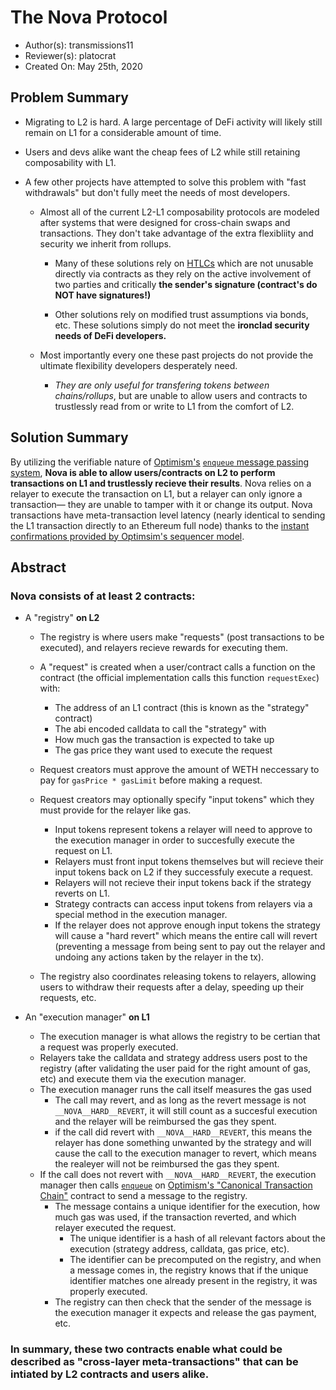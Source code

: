 # The Nova Protocol

- Author(s): transmissions11
- Reviewer(s): platocrat
- Created On: May 25th, 2020

## Problem Summary

- Migrating to L2 is hard. A large percentage of DeFi activity will likely still remain on L1 for a considerable amount of time. 
- Users and devs alike want the cheap fees of L2 while still retaining composability with L1. 

- A few other projects have attempted to solve this problem with "fast withdrawals" but don't fully meet the needs of most developers.
  - Almost all of the current L2-L1 composability protocols are modeled after systems that were designed for cross-chain swaps and transactions. They don't take advantage of the extra flexibliity and security we inherit from rollups.

    - Many of these solutions rely on [HTLCs](https://www.youtube.com/watch?v=qUAyW4pdooA) which are not unusable directly via contracts as they rely on the active involvement of two parties and critically **the sender's signature (contract's do NOT have signatures!)**
   
    - Other solutions rely on modified trust assumptions via bonds, etc. These solutions simply do not meet the **ironclad security needs of DeFi developers.**

  - Most importantly every one these past projects do not provide the ultimate flexibility developers desperately need. 
    - _They are only useful for transfering tokens between chains/rollups_, but are unable to allow users and contracts to trustlessly read from or write to L1 from the comfort of L2.

## Solution Summary

By utilizing the verifiable nature of [Optimism's](https://optimism.io) [`enqueue` message passing system](https://community.optimism.io/docs/developers/bridging.html#understanding-contract-calls), **Nova is able to allow users/contracts on L2 to perform transactions on L1 and trustlessly recieve their results**. Nova relies on a relayer to execute the transaction on L1, but a relayer can only ignore a transaction— they are unable to tamper with it or change its output. Nova transactions have meta-transaction level latency (nearly identical to sending the L1 transaction directly to an Ethereum full node) thanks to the [instant confirmations provided by Optimsim's sequencer model](https://research.paradigm.xyz/rollups).

## Abstract

### Nova consists of at least 2 contracts:
- A "registry" **on L2**

  - The registry is where users make "requests" (post transactions to be executed), and relayers recieve rewards for executing them. 
  - A "request" is created when a user/contract calls a function on the contract (the official implementation calls this function `requestExec`) with:
    - The address of an L1 contract (this is known as the "strategy" contract)
    - The abi encoded calldata to call the "strategy" with
    - How much gas the transaction is expected to take up 
    - The gas price they want used to execute the request
  - Request creators must approve the amount of WETH neccessary to pay for `gasPrice * gasLimit` before making a request. 
  - Request creators may optionally specify "input tokens" which they must provide for the relayer like gas.
    - Input tokens represent tokens a relayer will need to approve to the execution manager in order to succesfully execute the request on L1. 
    - Relayers must front input tokens themselves but will recieve their input tokens back on L2 if they successfuly execute a request.
    - Relayers will not recieve their input tokens back if the strategy reverts on L1.
    - Strategy contracts can access input tokens from relayers via a special method in the execution manager.
    - If the relayer does not approve enough input tokens the strategy will cause a "hard revert" which means the entire call will revert (preventing a message from being sent to pay out the relayer and undoing any actions taken by the relayer in the tx).

  - The registry also coordinates releasing tokens to relayers, allowing users to withdraw their requests after a delay, speeding up their requests, etc. 

- An "execution manager" **on L1**

  - The execution manager is what allows the registry to be certian that a request was properly executed. 
  - Relayers take the calldata and strategy address users post to the registry (after validating the user paid for the right amount of gas, etc) and execute them via the execution manager. 
  - The execution manager runs the call itself measures the gas used 
    - The call may revert, and as long as the revert message is not `__NOVA__HARD__REVERT`, it will still count as a succesful execution and the relayer will be reimbursed the gas they spent.
    - if the call did revert with `__NOVA__HARD__REVERT`, this means the relayer has done something unwanted by the strategy and will cause the call to the execution manager to revert, which means the realeyer will not be reimbursed the gas they spent.
  - If the call does not revert with `__NOVA__HARD__REVERT`, the execution manager then calls [`enqueue`](https://community.optimism.io/docs/developers/bridging.html#understanding-contract-calls) on [Optimism's "Canonical Transaction Chain"](https://community.optimism.io/docs/protocol/protocol.html#chain-contracts) contract to send a message to the registry. 
    - The message contains a unique identifier for the execution, how much gas was used, if the transaction reverted, and which relayer executed the request. 
      - The unique identifier is a hash of all relevant factors about the execution (strategy address, calldata, gas price, etc). 
      - The identifier can be precomputed on the registry, and when a message comes in, the registry knows that if the unique identifier matches one already present in the registry, it was properly executed. 
    - The registry can then check that the sender of the message is the execution manager it expects and release the gas payment, etc. 

### In summary, these two contracts enable what could be described as "cross-layer meta-transactions" that can be intiated by L2 contracts and users alike.

